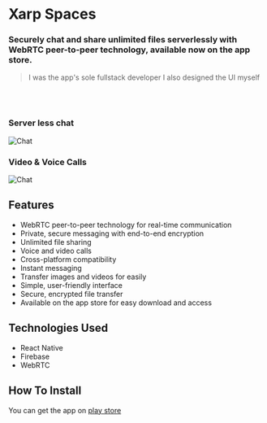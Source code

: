 # Xarp Spaces
### Securely chat and share unlimited files serverlessly with WebRTC peer-to-peer technology, available now on the app store.
> I was the app's sole fullstack developer
> I also designed the UI myself
<br/>
<br/>

### Server less chat

![Chat](IMG/chat.gif)

### Video & Voice Calls

![Chat](IMG/chat.gif)

## Features
- WebRTC peer-to-peer technology for real-time communication
- Private, secure messaging with end-to-end encryption
- Unlimited file sharing
- Voice and video calls
- Cross-platform compatibility
- Instant messaging
- Transfer images and videos for easily
- Simple, user-friendly interface
- Secure, encrypted file transfer
- Available on the app store for easy download and access

## Technologies Used
- React Native
- Firebase
- WebRTC

## How To Install
You can get the app on [play store]()
<br/>
<br/>

